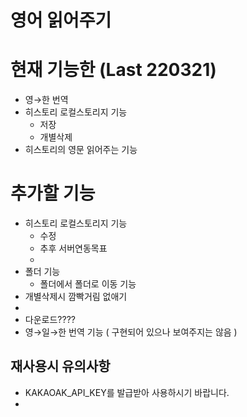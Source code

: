 # 영어 읽어주기 

# 현재 기능한 (Last 220321)
- 영→한 번역
- 히스토리 로컬스토리지 기능
  - 저장
  - 개별삭제
- 히스토리의 영문 읽어주는 기능


# 추가할 기능
- 히스토리 로컬스토리지 기능
  - 수정
  - 추후 서버연동목표
  - 
- 폴더 기능
  - 폴더에서 폴더로 이동 기능
- 개별삭제시 깜빡거림 없애기
- 
- 다운로드????
- 영→일→한 번역 기능 ( 구현되어 있으나 보여주지는 않음 )



## 재사용시 유의사항
- KAKAOAK_API_KEY를 발급받아 사용하시기 바랍니다.
- 
